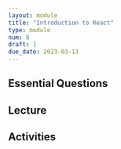 ```yaml
---
layout: module
title: "Introduction to React"
type: module
num: 8
draft: 1
due_date: 2023-03-13
---
```



## Essential Questions

## Lecture

## Activities